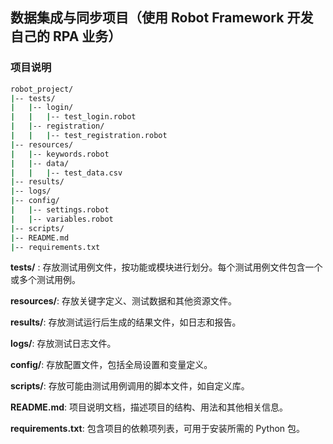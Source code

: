 ## 数据集成与同步项目（使用 Robot Framework 开发自己的 RPA 业务）

### 项目说明
```bash
robot_project/
|-- tests/
|   |-- login/
|   |   |-- test_login.robot
|   |-- registration/
|   |   |-- test_registration.robot
|-- resources/
|   |-- keywords.robot
|   |-- data/
|   |   |-- test_data.csv
|-- results/
|-- logs/
|-- config/
|   |-- settings.robot
|   |-- variables.robot
|-- scripts/
|-- README.md
|-- requirements.txt
```
**tests/** : 存放测试用例文件，按功能或模块进行划分。每个测试用例文件包含一个或多个测试用例。

**resources/**: 存放关键字定义、测试数据和其他资源文件。

**results/**: 存放测试运行后生成的结果文件，如日志和报告。

**logs/**: 存放测试日志文件。

**config/**: 存放配置文件，包括全局设置和变量定义。

**scripts/**: 存放可能由测试用例调用的脚本文件，如自定义库。

**README.md**: 项目说明文档，描述项目的结构、用法和其他相关信息。

**requirements.txt**: 包含项目的依赖项列表，可用于安装所需的 Python 包。

